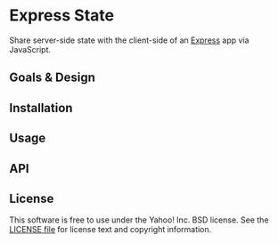 Express State
=============

Share server-side state with the client-side of an [Express][] app via
JavaScript.


[Express]: https://github.com/visionmedia/express


Goals & Design
--------------


Installation
------------


Usage
-----


API
---


License
-------

This software is free to use under the Yahoo! Inc. BSD license.
See the [LICENSE file][] for license text and copyright information.

[LICENSE file]: https://git.corp.yahoo.com/modown/express-state/blob/master/LICENSE
